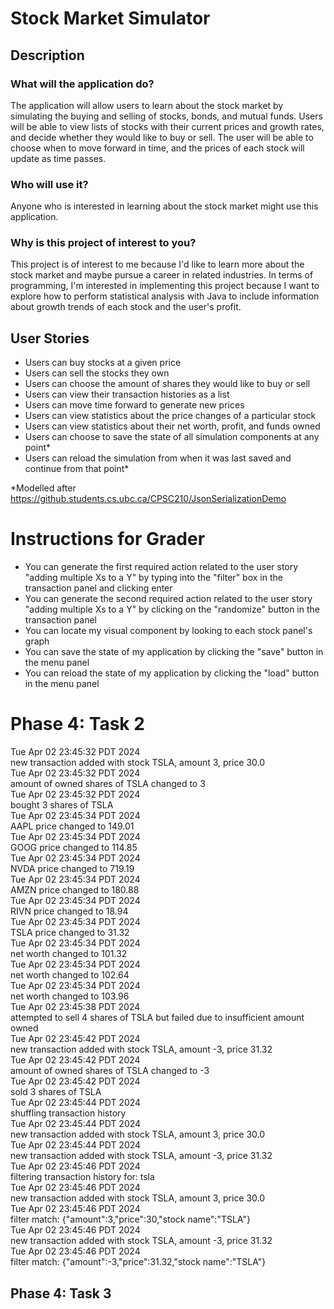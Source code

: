 # Stock Market Simulator

## Description

### What will the application do?
The application will allow users to learn about the stock market by simulating the buying and selling of stocks, bonds,
and mutual funds. Users will be able to view lists of stocks with their current prices and growth rates, and decide
whether they would like to buy or sell. The user will be able to choose when to move forward in time, and the prices of 
each stock will update as time passes.

### Who will use it?
Anyone who is interested in learning about the stock market might use this application.

### Why is this project of interest to you?
This project is of interest to me because I'd like to learn more about the stock market and maybe pursue a career in
related industries. In terms of programming, I'm interested in implementing this project because I want to 
explore how to perform statistical analysis with Java to include information about growth trends of
each stock and the user's profit.

## User Stories

* Users can buy stocks at a given price
* Users can sell the stocks they own
* Users can choose the amount of shares they would like to buy or sell
* Users can view their transaction histories as a list
* Users can move time forward to generate new prices
* Users can view statistics about the price changes of a particular stock
* Users can view statistics about their net worth, profit, and funds owned
* Users can choose to save the state of all simulation components at any point*
* Users can reload the simulation from when it was last saved and continue from that point*

*Modelled after https://github.students.cs.ubc.ca/CPSC210/JsonSerializationDemo

# Instructions for Grader

- You can generate the first required action related to the user story "adding multiple Xs to a Y" by typing into 
the "filter" box in the transaction panel and clicking enter
- You can generate the second required action related to the user story "adding multiple Xs to a Y" by clicking 
on the "randomize" button in the transaction panel
- You can locate my visual component by looking to each stock panel's graph
- You can save the state of my application by clicking the "save" button in the menu panel
- You can reload the state of my application by clicking the "load" button in the menu panel

# Phase 4: Task 2
Tue Apr 02 23:45:32 PDT 2024 <br/>
new transaction added with stock TSLA, amount 3, price 30.0 <br/>
Tue Apr 02 23:45:32 PDT 2024 <br/>
amount of owned shares of TSLA changed to 3 <br/>
Tue Apr 02 23:45:32 PDT 2024 <br/>
bought 3 shares of TSLA <br/>
Tue Apr 02 23:45:34 PDT 2024 <br/>
AAPL price changed to 149.01 <br/>
Tue Apr 02 23:45:34 PDT 2024 <br/>
GOOG price changed to 114.85 <br/>
Tue Apr 02 23:45:34 PDT 2024 <br/>
NVDA price changed to 719.19 <br/>
Tue Apr 02 23:45:34 PDT 2024 <br/>
AMZN price changed to 180.88 <br/>
Tue Apr 02 23:45:34 PDT 2024 <br/>
RIVN price changed to 18.94 <br/>
Tue Apr 02 23:45:34 PDT 2024 <br/>
TSLA price changed to 31.32 <br/>
Tue Apr 02 23:45:34 PDT 2024 <br/>
net worth changed to  101.32 <br/>
Tue Apr 02 23:45:34 PDT 2024 <br/>
net worth changed to  102.64 <br/>
Tue Apr 02 23:45:34 PDT 2024 <br/>
net worth changed to  103.96 <br/>
Tue Apr 02 23:45:38 PDT 2024 <br/>
attempted to sell 4 shares of TSLA but failed due to insufficient amount owned <br/>
Tue Apr 02 23:45:42 PDT 2024 <br/>
new transaction added with stock TSLA, amount -3, price 31.32 <br/>
Tue Apr 02 23:45:42 PDT 2024 <br/>
amount of owned shares of TSLA changed to -3 <br/>
Tue Apr 02 23:45:42 PDT 2024 <br/>
sold 3 shares of TSLA <br/>
Tue Apr 02 23:45:44 PDT 2024 <br/>
shuffling transaction history <br/>
Tue Apr 02 23:45:44 PDT 2024 <br/>
new transaction added with stock TSLA, amount 3, price 30.0 <br/>
Tue Apr 02 23:45:44 PDT 2024 <br/>
new transaction added with stock TSLA, amount -3, price 31.32 <br/>
Tue Apr 02 23:45:46 PDT 2024 <br/>
filtering transaction history for: tsla <br/>
Tue Apr 02 23:45:46 PDT 2024 <br/>
new transaction added with stock TSLA, amount 3, price 30.0 <br/>
Tue Apr 02 23:45:46 PDT 2024 <br/>
filter match: {"amount":3,"price":30,"stock name":"TSLA"} <br/>
Tue Apr 02 23:45:46 PDT 2024 <br/>
new transaction added with stock TSLA, amount -3, price 31.32 <br/>
Tue Apr 02 23:45:46 PDT 2024 <br/>
filter match: {"amount":-3,"price":31.32,"stock name":"TSLA"} 

Phase 4: Task 3
- 
